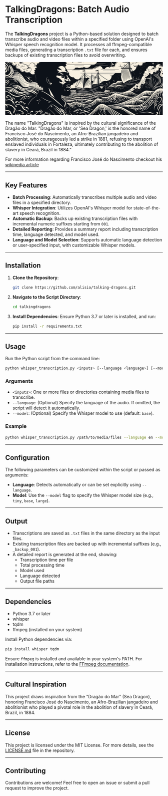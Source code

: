 # TalkingDragons: Batch Audio Transcription


The **TalkingDragons** project is a Python-based solution designed to batch transcribe audio and video files within a specified folder using OpenAI's Whisper speech recognition model. It processes all ffmpeg-compatible media files, generating a transcription `.txt` file for each, and ensures backups of existing transcription files to avoid overwriting.


![dragao_do_mar](./images/dragao_do_mar.png)

The name "TalkingDragons" is inspired by the cultural significance of the Dragão do Mar. "Dragão do Mar, or 'Sea Dragon,' is the honored name of Francisco José do Nascimento, an Afro-Brazilian jangadeiro and abolitionist, who courageously led a strike in 1881, refusing to transport enslaved individuals in Fortaleza, ultimately contributing to the abolition of slavery in Ceará, Brazil in 1884."

For more information regarding Francisco José do Nascimento checkout his [wikipedia article](https://en.wikipedia.org/wiki/Dragão_do_Mar)

---

## Key Features

- **Batch Processing**: Automatically transcribes multiple audio and video files in a specified directory.
- **Whisper Integration**: Utilizes OpenAI's Whisper model for state-of-the-art speech recognition.
- **Automatic Backup**: Backs up existing transcription files with incremental numeric suffixes starting from `001`.
- **Detailed Reporting**: Provides a summary report including transcription time, language detected, and model used.
- **Language and Model Selection**: Supports automatic language detection or user-specified input, with customizable Whisper models.

---

## Installation

1. **Clone the Repository**:
   ```bash
   git clone https://github.com/alisio/talking-dragons.git
   ```

2. **Navigate to the Script Directory**:
   ```bash
   cd talkingdragons
   ```

3. **Install Dependencies**:
   Ensure Python 3.7 or later is installed, and run:
   ```bash
   pip install -r requirements.txt
   ```

---

## Usage

Run the Python script from the command line:

```bash
python whisper_transcription.py <inputs> [--language <language>] [--model <model>]
```

### Arguments
- `<inputs>`: One or more files or directories containing media files to transcribe.
- `--language`: (Optional) Specify the language of the audio. If omitted, the script will detect it automatically.
- `--model`: (Optional) Specify the Whisper model to use (default: `base`).

### Example

```bash
python whisper_transcription.py /path/to/media/files --language en --model large
```

---

## Configuration

The following parameters can be customized within the script or passed as arguments:

- **Language**: Detects automatically or can be set explicitly using `--language`.
- **Model**: Use the `--model` flag to specify the Whisper model size (e.g., `tiny`, `base`, `large`).

---

## Output

- Transcriptions are saved as `.txt` files in the same directory as the input files.
- Existing transcription files are backed up with incremental suffixes (e.g., `_backup_001`).
- A detailed report is generated at the end, showing:
  - Transcription time per file
  - Total processing time
  - Model used
  - Language detected
  - Output file paths

---

## Dependencies

- Python 3.7 or later
- whisper
- tqdm
- ffmpeg (installed on your system)

Install Python dependencies via:

```bash
pip install whisper tqdm
```

Ensure `ffmpeg` is installed and available in your system's PATH. For installation instructions, refer to the [FFmpeg documentation](https://ffmpeg.org/download.html).

---

## Cultural Inspiration

This project draws inspiration from the "Dragão do Mar" (Sea Dragon), honoring Francisco José do Nascimento, an Afro-Brazilian jangadeiro and abolitionist who played a pivotal role in the abolition of slavery in Ceará, Brazil, in 1884.

---

## License

This project is licensed under the MIT License. For more details, see the [LICENSE.md](LICENSE.md) file in the repository.

---

## Contributing

Contributions are welcome! Feel free to open an issue or submit a pull request to improve the project.


